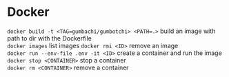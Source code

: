 # Docker

`docker build -t <TAG=gumbachi/gumbotchi> <PATH=.>` build an image with path to dir with the Dockerfile  
`docker images` list images 
`docker rmi <ID>` remove an image  
`docker run --env-file .env -it <ID>` create a container and run the image  
`docker stop <CONTAINER>` stop a container  
`docker rm <CONTAINER>` remove a container  

